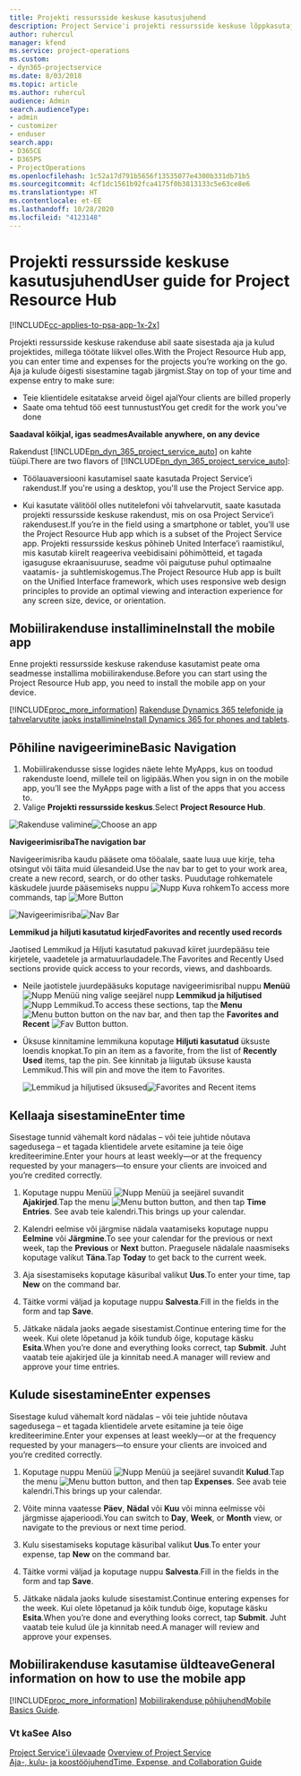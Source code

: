 ```yaml
---
title: Projekti ressursside keskuse kasutusjuhend
description: Project Service'i projekti ressursside keskuse lõppkasutajale mõeldud juhend
author: ruhercul
manager: kfend
ms.service: project-operations
ms.custom:
- dyn365-projectservice
ms.date: 8/03/2018
ms.topic: article
ms.author: ruhercul
audience: Admin
search.audienceType:
- admin
- customizer
- enduser
search.app:
- D365CE
- D365PS
- ProjectOperations
ms.openlocfilehash: 1c52a17d791b5656f13535077e4300b331db71b5
ms.sourcegitcommit: 4cf1dc1561b92fca4175f0b3813133c5e63ce8e6
ms.translationtype: HT
ms.contentlocale: et-EE
ms.lasthandoff: 10/28/2020
ms.locfileid: "4123148"
---
```

# <a name="user-guide-for-project-resource-hub"></a><span data-ttu-id="803d4-103">Projekti ressursside keskuse kasutusjuhend</span><span class="sxs-lookup"><span data-stu-id="803d4-103">User guide for Project Resource Hub</span></span>

[!INCLUDE[cc-applies-to-psa-app-1x-2x](../includes/cc-applies-to-psa-app-1x-2x.md)]

<span data-ttu-id="803d4-104">Projekti ressursside keskuse rakenduse abil saate sisestada aja ja kulud projektides, millega töötate liikvel olles.</span><span class="sxs-lookup"><span data-stu-id="803d4-104">With the Project Resource Hub app, you can enter time and expenses for the projects you’re working on the go.</span></span> <span data-ttu-id="803d4-105">Aja ja kulude õigesti sisestamine tagab järgmist.</span><span class="sxs-lookup"><span data-stu-id="803d4-105">Stay on top of your time and expense entry to make sure:</span></span>

- <span data-ttu-id="803d4-106">Teie klientidele esitatakse arveid õigel ajal</span><span class="sxs-lookup"><span data-stu-id="803d4-106">Your clients are billed properly</span></span>
- <span data-ttu-id="803d4-107">Saate oma tehtud töö eest tunnustust</span><span class="sxs-lookup"><span data-stu-id="803d4-107">You get credit for the work you’ve done</span></span>

<span data-ttu-id="803d4-108">**Saadaval kõikjal, igas seadmes**</span><span class="sxs-lookup"><span data-stu-id="803d4-108">**Available anywhere, on any device**</span></span>

<span data-ttu-id="803d4-109">Rakendust [!INCLUDE[pn_dyn_365_project_service_auto](../includes/pn-dyn-365-project-service-auto.md)] on kahte tüüpi.</span><span class="sxs-lookup"><span data-stu-id="803d4-109">There are two flavors of [!INCLUDE[pn_dyn_365_project_service_auto](../includes/pn-dyn-365-project-service-auto.md)]:</span></span> 

- <span data-ttu-id="803d4-110">Töölauaversiooni kasutamisel saate kasutada Project Service’i rakendust.</span><span class="sxs-lookup"><span data-stu-id="803d4-110">If you're using a desktop, you'll use the Project Service app.</span></span> 

- <span data-ttu-id="803d4-111">Kui kasutate välitööl olles nutitelefoni või tahvelarvutit, saate kasutada projekti ressursside keskuse rakendust, mis on osa Project Service’i rakendusest.</span><span class="sxs-lookup"><span data-stu-id="803d4-111">If you’re in the field using a smartphone or tablet, you’ll use the Project Resource Hub app which is a subset of the Project Service  app.</span></span> <span data-ttu-id="803d4-112">Projekti ressursside keskus põhineb United Interface’i raamistikul, mis kasutab kiirelt reageeriva veebidisaini põhimõtteid, et tagada igasuguse ekraanisuuruse, seadme või paigutuse puhul optimaalne vaatamis- ja suhtlemiskogemus.</span><span class="sxs-lookup"><span data-stu-id="803d4-112">The Project Resource Hub app is built on the Unified Interface framework, which uses responsive web design principles to provide an optimal viewing and interaction experience for any screen size, device, or orientation.</span></span> 


## <a name="install-the-mobile-app"></a><span data-ttu-id="803d4-113">Mobiilirakenduse installimine</span><span class="sxs-lookup"><span data-stu-id="803d4-113">Install the mobile app</span></span>
<span data-ttu-id="803d4-114">Enne projekti ressursside keskuse rakenduse kasutamist peate oma seadmesse installima mobiilirakenduse.</span><span class="sxs-lookup"><span data-stu-id="803d4-114">Before you can start using the Project Resource Hub app, you need to install the mobile app on your device.</span></span> 

[!INCLUDE[proc_more_information](../includes/proc-more-information.md)] <span data-ttu-id="803d4-115">[Rakenduse Dynamics 365 telefonide ja tahvelarvutite jaoks installimine](https://docs.microsoft.com/dynamics365/mobile-app/install-dynamics-365-for-phones-and-tablets)</span><span class="sxs-lookup"><span data-stu-id="803d4-115">[Install Dynamics 365 for phones and tablets](https://docs.microsoft.com/dynamics365/mobile-app/install-dynamics-365-for-phones-and-tablets).</span></span>

## <a name="basic-navigation"></a><span data-ttu-id="803d4-116">Põhiline navigeerimine</span><span class="sxs-lookup"><span data-stu-id="803d4-116">Basic Navigation</span></span>
1.  <span data-ttu-id="803d4-117">Mobiilirakendusse sisse logides näete lehte MyApps, kus on toodud rakenduste loend, millele teil on ligipääs.</span><span class="sxs-lookup"><span data-stu-id="803d4-117">When you sign in on the mobile app, you’ll see the MyApps page with a list of the apps that you access to.</span></span> 
2.  <span data-ttu-id="803d4-118">Valige **Projekti ressursside keskus**.</span><span class="sxs-lookup"><span data-stu-id="803d4-118">Select **Project Resource Hub**.</span></span>

<span data-ttu-id="803d4-119">![Rakenduse valimine](media/chooseApp_1.png "Rakenduse valimine")</span><span class="sxs-lookup"><span data-stu-id="803d4-119">![Choose an app](media/chooseApp_1.png "Choose an app")</span></span>

<span data-ttu-id="803d4-120">**Navigeerimisriba**</span><span class="sxs-lookup"><span data-stu-id="803d4-120">**The navigation bar**</span></span>

<span data-ttu-id="803d4-121">Navigeerimisriba kaudu pääsete oma tööalale, saate luua uue kirje, teha otsingut või täita muid ülesandeid.</span><span class="sxs-lookup"><span data-stu-id="803d4-121">Use the nav bar to get to your work area, create a new record, search, or do other tasks.</span></span> <span data-ttu-id="803d4-122">Puudutage rohkematele käskudele juurde pääsemiseks nuppu ![Nupp Kuva rohkem](media/MoreButton.png "Nupp Kuva rohkem")</span><span class="sxs-lookup"><span data-stu-id="803d4-122">To access more commands, tap ![More Button](media/MoreButton.png "More Button")</span></span>

<span data-ttu-id="803d4-123">![Navigeerimisriba](media/NavBar_2.png "Navigeerimisriba")</span><span class="sxs-lookup"><span data-stu-id="803d4-123">![Nav Bar](media/NavBar_2.png "Nav Bar")</span></span>

<span data-ttu-id="803d4-124">**Lemmikud ja hiljuti kasutatud kirjed**</span><span class="sxs-lookup"><span data-stu-id="803d4-124">**Favorites and recently used records**</span></span>

<span data-ttu-id="803d4-125">Jaotised Lemmikud ja Hiljuti kasutatud pakuvad kiiret juurdepääsu teie kirjetele, vaadetele ja armatuurlaudadele.</span><span class="sxs-lookup"><span data-stu-id="803d4-125">The Favorites and Recently Used sections provide quick access to your records, views, and dashboards.</span></span> 

- <span data-ttu-id="803d4-126">Neile jaotistele juurdepääsuks koputage navigeerimisribal nuppu **Menüü** ![Nupp Menüü](media/MenuButton.png "Nupp Menüü") ning valige seejärel nupp **Lemmikud ja hiljutised** ![Nupp Lemmikud](media/FavButton.png "Nupp Lemmikud").</span><span class="sxs-lookup"><span data-stu-id="803d4-126">To access these sections, tap the **Menu** ![Menu button](media/MenuButton.png "Menu button") button on the nav bar, and then tap the **Favorites and Recent** ![Fav Button](media/FavButton.png "Fav Button") button.</span></span>

- <span data-ttu-id="803d4-127">Üksuse kinnitamine lemmikuna koputage **Hiljuti kasutatud** üksuste loendis knopkat.</span><span class="sxs-lookup"><span data-stu-id="803d4-127">To pin an item as a favorite, from the list of **Recently Used** items, tap the pin.</span></span> <span data-ttu-id="803d4-128">See kinnitab ja liigutab üksuse kausta Lemmikud.</span><span class="sxs-lookup"><span data-stu-id="803d4-128">This will pin and move the item to Favorites.</span></span>

  <span data-ttu-id="803d4-129">![Lemmikud ja hiljutised üksused](media/Favs_3.png "Lemmikud ja hiljutised üksused")</span><span class="sxs-lookup"><span data-stu-id="803d4-129">![Favorites and Recent items](media/Favs_3.png "Favorites and Recent items")</span></span>
 
## <a name="enter-time"></a><span data-ttu-id="803d4-130">Kellaaja sisestamine</span><span class="sxs-lookup"><span data-stu-id="803d4-130">Enter time</span></span>
<span data-ttu-id="803d4-131">Sisestage tunnid vähemalt kord nädalas – või teie juhtide nõutava sagedusega – et tagada klientidele arvete esitamine ja teie õige krediteerimine.</span><span class="sxs-lookup"><span data-stu-id="803d4-131">Enter your hours at least weekly—or at the frequency requested by your managers—to ensure your clients are invoiced and you’re credited correctly.</span></span>

1. <span data-ttu-id="803d4-132">Koputage nuppu Menüü ![Nupp Menüü](media/MenuButton.png "Nupp Menüü") ja seejärel suvandit **Ajakirjed**.</span><span class="sxs-lookup"><span data-stu-id="803d4-132">Tap the menu ![Menu button](media/MenuButton.png "Menu button") button, and then tap **Time Entries**.</span></span> <span data-ttu-id="803d4-133">See avab teie kalendri.</span><span class="sxs-lookup"><span data-stu-id="803d4-133">This brings up your calendar.</span></span>

2. <span data-ttu-id="803d4-134">Kalendri eelmise või järgmise nädala vaatamiseks koputage nuppu **Eelmine** või **Järgmine**.</span><span class="sxs-lookup"><span data-stu-id="803d4-134">To see your calendar for the previous or next week, tap the **Previous** or **Next** button.</span></span> <span data-ttu-id="803d4-135">Praegusele nädalale naasmiseks koputage valikut **Täna**.</span><span class="sxs-lookup"><span data-stu-id="803d4-135">Tap **Today** to get back to the current week.</span></span>

3. <span data-ttu-id="803d4-136">Aja sisestamiseks koputage käsuribal valikut **Uus**.</span><span class="sxs-lookup"><span data-stu-id="803d4-136">To enter your time, tap **New** on the command bar.</span></span> 

4. <span data-ttu-id="803d4-137">Täitke vormi väljad ja koputage nuppu **Salvesta**.</span><span class="sxs-lookup"><span data-stu-id="803d4-137">Fill in the fields in the form and tap **Save**.</span></span>

5. <span data-ttu-id="803d4-138">Jätkake nädala jaoks aegade sisestamist.</span><span class="sxs-lookup"><span data-stu-id="803d4-138">Continue entering time for the week.</span></span> <span data-ttu-id="803d4-139">Kui olete lõpetanud ja kõik tundub õige, koputage käsku **Esita**.</span><span class="sxs-lookup"><span data-stu-id="803d4-139">When you’re done and everything looks correct, tap **Submit**.</span></span> <span data-ttu-id="803d4-140">Juht vaatab teie ajakirjed üle ja kinnitab need.</span><span class="sxs-lookup"><span data-stu-id="803d4-140">A manager will review and approve your time entries.</span></span>

## <a name="enter-expenses"></a><span data-ttu-id="803d4-141">Kulude sisestamine</span><span class="sxs-lookup"><span data-stu-id="803d4-141">Enter expenses</span></span> 
<span data-ttu-id="803d4-142">Sisestage kulud vähemalt kord nädalas – või teie juhtide nõutava sagedusega – et tagada klientidele arvete esitamine ja teie õige krediteerimine.</span><span class="sxs-lookup"><span data-stu-id="803d4-142">Enter your expenses at least weekly—or at the frequency requested by your managers—to ensure your clients are invoiced and you’re credited correctly.</span></span>

1. <span data-ttu-id="803d4-143">Koputage nuppu Menüü ![Nupp Menüü](media/MenuButton.png "Nupp Menüü") ja seejärel suvandit **Kulud**.</span><span class="sxs-lookup"><span data-stu-id="803d4-143">Tap the menu ![Menu button](media/MenuButton.png "Menu button") button, and then tap **Expenses**.</span></span> <span data-ttu-id="803d4-144">See avab teie kalendri.</span><span class="sxs-lookup"><span data-stu-id="803d4-144">This brings up your calendar.</span></span>

2. <span data-ttu-id="803d4-145">Võite minna vaatesse **Päev**, **Nädal** või **Kuu** või minna eelmisse või järgmisse ajaperioodi.</span><span class="sxs-lookup"><span data-stu-id="803d4-145">You can switch to **Day**, **Week**, or **Month** view, or navigate to the previous or next time period.</span></span> 

3. <span data-ttu-id="803d4-146">Kulu sisestamiseks koputage käsuribal valikut **Uus**.</span><span class="sxs-lookup"><span data-stu-id="803d4-146">To enter your expense, tap **New** on the command bar.</span></span> 

4. <span data-ttu-id="803d4-147">Täitke vormi väljad ja koputage nuppu **Salvesta**.</span><span class="sxs-lookup"><span data-stu-id="803d4-147">Fill in the fields in the form and tap **Save**.</span></span>

5. <span data-ttu-id="803d4-148">Jätkake nädala jaoks kulude sisestamist.</span><span class="sxs-lookup"><span data-stu-id="803d4-148">Continue entering expenses for the week.</span></span> <span data-ttu-id="803d4-149">Kui olete lõpetanud ja kõik tundub õige, koputage käsku **Esita**.</span><span class="sxs-lookup"><span data-stu-id="803d4-149">When you’re done and everything looks correct, tap **Submit**.</span></span> <span data-ttu-id="803d4-150">Juht vaatab teie kulud üle ja kinnitab need.</span><span class="sxs-lookup"><span data-stu-id="803d4-150">A manager will review and approve your expenses.</span></span>

## <a name="general-information-on-how-to-use-the-mobile-app"></a><span data-ttu-id="803d4-151">Mobiilirakenduse kasutamise üldteave</span><span class="sxs-lookup"><span data-stu-id="803d4-151">General information on how to use the mobile app</span></span> 
[!INCLUDE[proc_more_information](../includes/proc-more-information.md)] <span data-ttu-id="803d4-152">[Mobiilirakenduse põhijuhend](https://docs.microsoft.com/dynamics365/mobile-app/dynamics-365-phones-tablets-users-guide)</span><span class="sxs-lookup"><span data-stu-id="803d4-152">[Mobile Basics Guide](https://docs.microsoft.com/dynamics365/mobile-app/dynamics-365-phones-tablets-users-guide).</span></span>

### <a name="see-also"></a><span data-ttu-id="803d4-153">Vt ka</span><span class="sxs-lookup"><span data-stu-id="803d4-153">See Also</span></span>  
 <span data-ttu-id="803d4-154">[Project Service'i ülevaade](../psa/overview.md) </span><span class="sxs-lookup"><span data-stu-id="803d4-154">[Overview of Project Service](../psa/overview.md) </span></span>  
 [<span data-ttu-id="803d4-155">Aja-, kulu- ja koostööjuhend</span><span class="sxs-lookup"><span data-stu-id="803d4-155">Time, Expense, and Collaboration Guide</span></span>](../psa/time-expense-collaboration-guide.md)   
 
